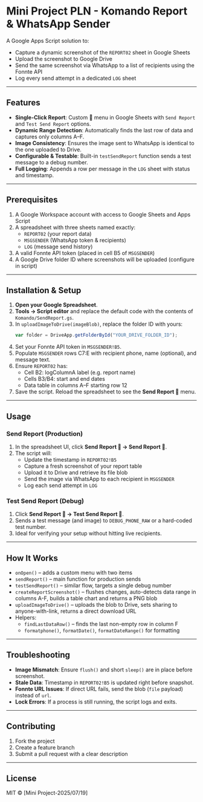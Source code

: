 # Mini Project PLN - Komando Report & WhatsApp Sender

A Google Apps Script solution to:

- Capture a dynamic screenshot of the `REPORT02` sheet in Google Sheets
- Upload the screenshot to Google Drive
- Send the same screenshot via WhatsApp to a list of recipients using the Fonnte API
- Log every send attempt in a dedicated `LOG` sheet

---

## Features

- **Single-Click Report**: Custom 📄 menu in Google Sheets with `Send Report` and `Test Send Report` options.
- **Dynamic Range Detection**: Automatically finds the last row of data and captures only columns A–F.
- **Image Consistency**: Ensures the image sent to WhatsApp is identical to the one uploaded to Drive.
- **Configurable & Testable**: Built-in `testSendReport` function sends a test message to a debug number.
- **Full Logging**: Appends a row per message in the `LOG` sheet with status and timestamp.

---

## Prerequisites

1. A Google Workspace account with access to Google Sheets and Apps Script
2. A spreadsheet with three sheets named exactly:
   - `REPORT02` (your report data)
   - `MSGSENDER` (WhatsApp token & recipients)
   - `LOG` (message send history)
3. A valid Fonnte API token (placed in cell B5 of `MSGSENDER`)
4. A Google Drive folder ID where screenshots will be uploaded (configure in script)

---

## Installation & Setup

1. **Open your Google Spreadsheet**.
2. **Tools → Script editor** and replace the default code with the contents of `Komando/SendReport.gs`.
3. In `uploadImageToDrive(imageBlob)`, replace the folder ID with yours:
   ```js
   var folder = DriveApp.getFolderById("YOUR_DRIVE_FOLDER_ID");
   ```
4. Set your Fonnte API token in `MSGSENDER!B5`.
5. Populate `MSGSENDER` rows C7:E with recipient phone, name (optional), and message text.
6. Ensure `REPORT02` has:
   - Cell B2: logColumnA label (e.g. report name)
   - Cells B3/B4: start and end dates
   - Data table in columns A–F starting row 12
7. Save the script. Reload the spreadsheet to see the **Send Report 📄** menu.

---

## Usage

### Send Report (Production)
1. In the spreadsheet UI, click **Send Report 📄 → Send Report 📩**.
2. The script will:
   - Update the timestamp in `REPORT02!B5`
   - Capture a fresh screenshot of your report table
   - Upload it to Drive and retrieve its file blob
   - Send the image via WhatsApp to each recipient in `MSGSENDER`
   - Log each send attempt in `LOG`

### Test Send Report (Debug)
1. Click **Send Report 📄 → Test Send Report 🧪**.
2. Sends a test message (and image) to `DEBUG_PHONE_RAW` or a hard-coded test number.
3. Ideal for verifying your setup without hitting live recipients.

---

## How It Works

- `onOpen()` – adds a custom menu with two items
- `sendReport()` – main function for production sends
- `testSendReport()` – similar flow, targets a single debug number
- `createReportScreenshot()` – flushes changes, auto-detects data range in columns A-F, builds a table chart and returns a PNG blob
- `uploadImageToDrive()` – uploads the blob to Drive, sets sharing to anyone-with-link, returns a direct download URL
- Helpers:
  - `findLastDataRow()` – finds the last non-empty row in column F
  - `formatphone()`, `formatDate()`, `formatDateRange()` for formatting

---

## Troubleshooting

- **Image Mismatch**: Ensure `flush()` and short `sleep()` are in place before screenshot.
- **Stale Data**: Timestamp in `REPORT02!B5` is updated right before snapshot.
- **Fonnte URL Issues**: If direct URL fails, send the blob (`file` payload) instead of `url`.
- **Lock Errors**: If a process is still running, the script logs and exits.

---

## Contributing

1. Fork the project
2. Create a feature branch
3. Submit a pull request with a clear description

---

## License

MIT © [Mini Project-2025/07/19]